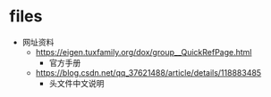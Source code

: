 # files
- 网址资料
  - https://eigen.tuxfamily.org/dox/group__QuickRefPage.html
    - 官方手册
  - https://blog.csdn.net/qq_37621488/article/details/118883485
    - 头文件中文说明